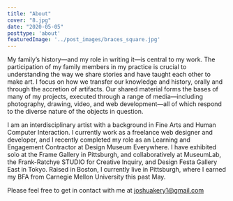 ```yaml
---
title: "About"
cover: "8.jpg"
date: "2020-05-05"
posttype: 'about'
featuredImage: '../post_images/braces_square.jpg'
---
```


My family’s history—and my role in writing it—is central to my work. The participation of my family members in my practice is crucial to understanding the way we share stories and have taught each other to make art. I focus on how we transfer our knowledge and history, orally and through the accretion of artifacts. Our shared material forms the bases of many of my projects, executed through a range of media—including photography, drawing, video, and web development—all of which respond to the diverse nature of the objects in question. 

I am an interdisciplinary artist with a background in Fine Arts and Human Computer Interaction. I currently work as a freelance web designer and developer, and I recently completed my role as an Learning and Engagement Contractor at Design Museum Everywhere. I have exhibited solo at the Frame Gallery in Pittsburgh, and collaboratively at MuseumLab, the Frank-Ratchye STUDIO for Creative Inquiry, and Design Festa Gallery East in Tokyo. Raised in Boston, I currently live in Pittsburgh, where I earned my BFA from Carnegie Mellon University this past May. 

Please feel free to get in contact with me at <a href="mailto:joshuakery1@gmail.com">joshuakery1@gmail.com</a>
